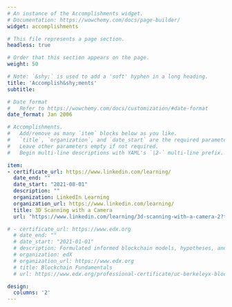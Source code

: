 ```yaml
---
# An instance of the Accomplishments widget.
# Documentation: https://wowchemy.com/docs/page-builder/
widget: accomplishments

# This file represents a page section.
headless: true

# Order that this section appears on the page.
weight: 50

# Note: `&shy;` is used to add a 'soft' hyphen in a long heading.
title: 'Accomplish&shy;ments'
subtitle:

# Date format
#   Refer to https://wowchemy.com/docs/customization/#date-format
date_format: Jan 2006

# Accomplishments.
#   Add/remove as many `item` blocks below as you like.
#   `title`, `organization`, and `date_start` are the required parameters.
#   Leave other parameters empty if not required.
#   Begin multi-line descriptions with YAML's `|2-` multi-line prefix.

item:
- certificate_url: https://www.linkedin.com/learning/
  date_end: ""
  date_start: "2021-08-01"
  description: ""
  organization: LinkedIn Learning
  organization_url: https://www.linkedin.com/learning/
  title: 3D Scanning with a Camera
  url: "https://www.linkedin.com/learning/3d-scanning-with-a-camera-2?trk=learning-serp_learning-search-card_search-card&upsellOrderOrigin=default_guest_learning"

# - certificate_url: https://www.edx.org
  # date_end: ""
  # date_start: "2021-01-01"
  # description: Formulated informed blockchain models, hypotheses, and use cases.
  # organization: edX
  # organization_url: https://www.edx.org
  # title: Blockchain Fundamentals
  # url: https://www.edx.org/professional-certificate/uc-berkeleyx-blockchain-fundamentals

design:
  columns: '2' 
---
```

